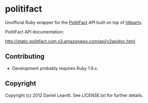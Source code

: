 # politifact

Unofficial Ruby wrapper for the [PolitiFact](http://www.politifact.com/) API built on top of [httparty](https://github.com/jnunemaker/httparty).

PolitiFact API documentation:

http://static.politifact.com.s3.amazonaws.com/api/v2apidoc.html



## Contributing
 
* Development probably requires Ruby 1.9.x.

## Copyright

Copyright (c) 2012 Daniel Leavitt. See LICENSE.txt for
further details.

